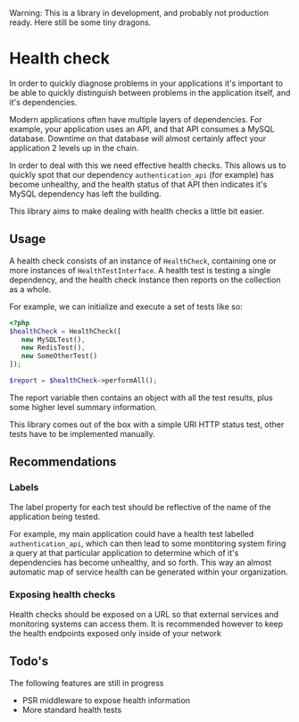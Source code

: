 Warning: This is a library in development, and probably not production ready. Here still be some tiny dragons.

# Health check
In order to quickly diagnose problems in your applications it's important to be able to quickly distinguish between problems in the application itself, and it's dependencies.

Modern applications often have multiple layers of dependencies. For example, your application uses an API, and that API consumes a MySQL database. Downtime on that database will almost certainly affect your application 2 levels up in the chain.

In order to deal with this we need effective health checks. This allows us to quickly spot that our dependency `authentication_api` (for example) has become unhealthy, and the health status of that API then indicates it's MySQL dependency has left the building.

This library aims to make dealing with health checks a little bit easier.

## Usage
A health check consists of an instance of `HealthCheck`, containing one or more instances of `HealthTestInterface`. A health test is testing a single dependency, and the health check instance then reports on the collection as a whole.

For example, we can initialize and execute a set of tests like so:

```php
<?php
$healthCheck = HealthCheck([
   new MySQLTest(),
   new RedisTest(),
   new SomeOtherTest()
]);

$report = $healthCheck->performAll();
```

The report variable then contains an object with all the test results, plus some higher level summary information.

This library comes out of the box with a simple URI HTTP status test, other tests have to be implemented manually.

## Recommendations

### Labels
The label property for each test should be reflective of the name of the application being tested.

For example, my main application could have a health test labelled `authentication_api`, which can then lead to some montitoring system firing a query at that particular application to determine which of it's dependencies has become unhealthy, and so forth.
This way an almost automatic map of service health can be generated within your organization.

### Exposing health checks
Health checks should be exposed on a URL so that external services and monitoring systems can access them. It is recommended however to keep the health endpoints exposed only inside of your network

## Todo's
The following features are still in progress 

 - PSR middleware to expose health information
 - More standard health tests
